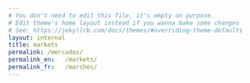 ```yaml
---
# You don't need to edit this file, it's empty on purpose.
# Edit theme's home layout instead if you wanna make some changes
# See: https://jekyllrb.com/docs/themes/#overriding-theme-defaults
layout: internal
title: markets
permalink: /mercados/
permalink_en:   /markets/
permalink_fr:   /marches/
---
```

